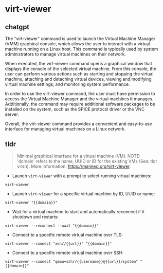 # virt-viewer 
## chatgpt 
The "virt-viewer" command is used to launch the Virtual Machine Manager (VMM) graphical console, which allows the user to interact with a virtual machine running on a Linux host. This command is typically used by system administrators to manage virtual machines on their network.

When executed, the virt-viewer command opens a graphical window that displays the console of the selected virtual machine. From this console, the user can perform various actions such as starting and stopping the virtual machine, attaching and detaching virtual devices, viewing and modifying virtual machine settings, and monitoring system performance.

In order to use the virt-viewer command, the user must have permission to access the Virtual Machine Manager and the virtual machines it manages. Additionally, the command may require additional software packages to be installed on the system, such as the SPICE protocol driver or the VNC server.

Overall, the virt-viewer command provides a convenient and easy-to-use interface for managing virtual machines on a Linux network. 

## tldr 
 
> Minimal graphical interface for a virtual machine (VM).
> NOTE: 'domain' refers to the name, UUID or ID for the existing VMs (See: tldr virsh).
> More information: <https://manned.org/virt-viewer>.

- Launch `virt-viewer` with a prompt to select running virtual machines:

`virt-viewer`

- Launch `virt-viewer` for a specific virtual machine by ID, UUID or name:

`virt-viewer "{{domain}}"`

- Wait for a virtual machine to start and automatically reconnect if it shutdown and restarts:

`virt-viewer --reconnect --wait "{{domain}}"`

- Connect to a specific remote virtual machine over TLS:

`virt-viewer --connect "xen//{{url}}" "{{domain}}"`

- Connect to a specific remote virtual machine over SSH:

`virt-viewer --connect "qemu+ssh//{{username}}@{{url}}/system" "{{domain}}"`
